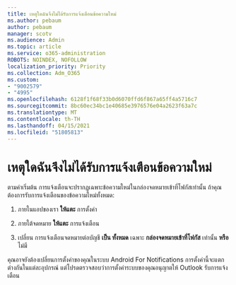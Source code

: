 ```yaml
---
title: เหตุใดฉันจึงไม่ได้รับการแจ้งเตือนข้อความใหม่
ms.author: pebaum
author: pebaum
manager: scotv
ms.audience: Admin
ms.topic: article
ms.service: o365-administration
ROBOTS: NOINDEX, NOFOLLOW
localization_priority: Priority
ms.collection: Adm_O365
ms.custom:
- "9002579"
- "4995"
ms.openlocfilehash: 6128f1f68f33b0d6070ffd6f867a65ff4a5716c7
ms.sourcegitcommit: 8bc60ec34bc1e40685e3976576e04a2623f63a7c
ms.translationtype: MT
ms.contentlocale: th-TH
ms.lasthandoff: 04/15/2021
ms.locfileid: "51805813"
---
```

# <a name="why-dont-i-get-new-message-notifications"></a>เหตุใดฉันจึงไม่ได้รับการแจ้งเตือนข้อความใหม่

ตามค่าเริ่มต้น การแจ้งเตือนจะปรากฏเฉพาะข้อความใหม่ในกล่องจดหมายเข้าที่โฟกัสเท่านั้น ถ้าคุณต้องการรับการแจ้งเตือนของข้อความใหม่ทั้งหมด:

1. ภายในแอปของเรา **ให้แตะ** การตั้งค่า

2. ภายใต้จดหมาย **ให้แตะ** การแจ้งเตือน

3. เปลี่ยน การแจ้งเตือนจดหมายต่อบัญชี **เป็น ทั้งหมด** เฉพาะ **กล่องจดหมายเข้าที่โฟกัส** เท่านั้น **หรือ** ไม่มี

คุณอาจยังต้องเปลี่ยนการตั้งค่าของคุณในระบบ Android For Notifications การตั้งค่านี้จะแตกต่างกันในแต่ละอุปกรณ์ แต่โปรดตรวจสอบว่าการตั้งค่าระบบของคุณอนุญาตให้ Outlook รับการแจ้งเตือน
